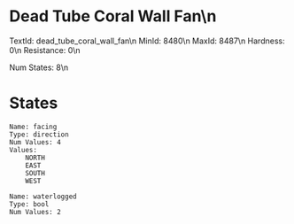 # Dead Tube Coral Wall Fan\n
TextId: dead_tube_coral_wall_fan\n
MinId: 8480\n
MaxId: 8487\n
Hardness: 0\n
Resistance: 0\n

Num States: 8\n
# States
```
Name: facing
Type: direction
Num Values: 4
Values:
    NORTH
    EAST
    SOUTH
    WEST

Name: waterlogged
Type: bool
Num Values: 2
```